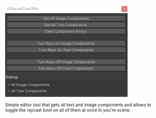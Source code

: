 ![image](https://github.com/ddark1990/UIRaycastFinder/blob/main/raycasteroffer.PNG)

Simple editor tool that gets all text and image components and allows to toggle the raycast bool on all of them at once in you're scene.
